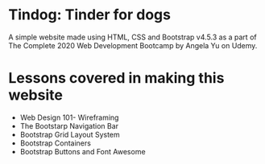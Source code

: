 # Tindog: Tinder for dogs
A simple website made using HTML, CSS and Bootstrap v4.5.3 as a part of The Complete 2020 Web Development Bootcamp by Angela Yu on Udemy.

# Lessons covered in making this website
 * Web Design 101- Wireframing 
 * The Bootstarp Navigation Bar
 * Bootstrap Grid Layout System
 * Bootstrap Containers
 * Bootstrap Buttons and Font Awesome
